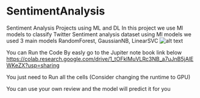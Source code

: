 # SentimentAnalysis
 Sentiment Analysis Projects using ML and DL
 In this project we use Ml models to classify Twitter Sentiment analysis dataset using Ml models
 we used 3 main models RandomForest, GaussianNB, LinearSVC
 ![alt text](https://github.com/[Usama]/[SentimentAnalysis]/blob/[main]/Accuracy.png?raw=true)
 
 You can Run the Code By easly go to the Jupiter note book link below
 https://colab.research.google.com/drive/1_tOFklMuVLRc3NB_a7uJnB5jAlEWKeZX?usp=sharing
 
 You just need to Run all the cells
 (Consider changing the runtime to GPU)
 
 You can use your own review and the model will predict it for you 

